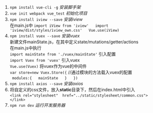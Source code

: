 1. `npm install vue-cli -g`  *安装脚手架*  
2. `vue init webpack vue_test`  *初始化项目*  
3. `npm install iview --save`  *安装iview*  
   在main.js中
   `import iView from 'iview'  
   import 'iview/dist/styles/iview_own.css'  
   Vue.use(iView)`  
4. `npm install vuex --save`    *安装vuex*  
   新建文件mainState.js，在其中定义state/mutations/getter/actions  
   在main.js中执行  
   `import mainState from './vuex/mainState'`  引入配置  
   `import Vuex from 'vuex'`                   引入vuex  
   `Vue.use(Vuex)`                             将vuex作为vue的中间件   
   `var store=new Vuex.Store({`                //通过模块的方法载入vuex的配置  
   `  modules:{  
       mainState  
     }  
   }) `  
5. `npm install axios --save`  *安装axios*  
6. 将自定义的css文件，放入**static**目录下，然后在index.html中引入  
`<link rel="stylesheet"  href="../static/stylesheet/common.css"></link>`  
7. `npm run dev`  *运行开发服务器*  

